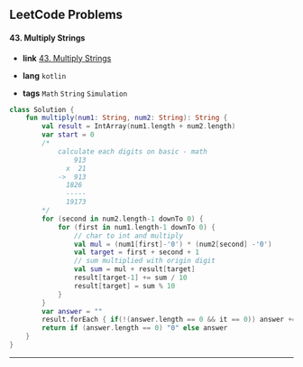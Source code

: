 ## LeetCode Problems



#### 43. Multiply Strings

- **link**  [43. Multiply Strings](https://leetcode.com/problems/multiply-strings/)

- **lang**  `kotlin` 
- **tags**  `Math` `String` `Simulation`

```kotlin
class Solution {
    fun multiply(num1: String, num2: String): String {
        val result = IntArray(num1.length + num2.length)
        var start = 0
        /*
            calculate each digits on basic - math
                913
              x  21
            ->  913
              1826
              -----
              19173
        */
        for (second in num2.length-1 downTo 0) {
            for (first in num1.length-1 downTo 0) {
                // char to int and multiply
                val mul = (num1[first]-'0') * (num2[second] -'0')
                val target = first + second + 1
                // sum multiplied with origin digit
                val sum = mul + result[target]
                result[target-1] += sum / 10
                result[target] = sum % 10
            }
        }
        var answer = ""
        result.forEach { if(!(answer.length == 0 && it == 0)) answer += it.toString() }
        return if (answer.length == 0) "0" else answer
    }
}
```

---

